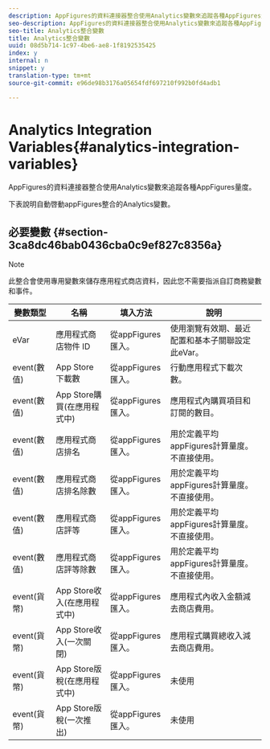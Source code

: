 ```yaml
---
description: AppFigures的資料連接器整合使用Analytics變數來追蹤各種AppFigures量度。
seo-description: AppFigures的資料連接器整合使用Analytics變數來追蹤各種AppFigures量度。
seo-title: Analytics整合變數
title: Analytics整合變數
uuid: 08d5b714-1c97-4be6-ae8-1f8192535425
index: y
internal: n
snippet: y
translation-type: tm+mt
source-git-commit: e96de98b3176a05654fdf697210f992b0fd4adb1

---
```



# Analytics Integration Variables{#analytics-integration-variables}

AppFigures的資料連接器整合使用Analytics變數來追蹤各種AppFigures量度。

下表說明自動啓動appFigures整合的Analytics變數。

## 必要變數 {#section-3ca8dc46bab0436cba0c9ef827c8356a}

>[!NOTE]
>
>此整合會使用專用變數來儲存應用程式商店資料，因此您不需要指派自訂商務變數和事件。

| 變數類型 | 名稱 | 填入方法 | 說明 |
|---|---|---|---|
| eVar | 應用程式商店物件 ID | 從appFigures匯入。 | 使用瀏覽有效期、最近配置和基本子關聯設定此eVar。 |
| event(數值) | App Store 下載數 | 從appFigures匯入。 | 行動應用程式下載次數。 |
| event(數值) | App Store購買(在應用程式中) | 從appFigures匯入。 | 應用程式內購買項目和訂閱的數目。 |
| event(數值) | 應用程式商店排名 | 從appFigures匯入。 | 用於定義平均appFigures計算量度。不直接使用。 |
| event(數值) | 應用程式商店排名除數 | 從appFigures匯入。 | 用於定義平均appFigures計算量度。不直接使用。 |
| event(數值) | 應用程式商店評等 | 從appFigures匯入。 | 用於定義平均appFigures計算量度。不直接使用。 |
| event(數值) | 應用程式商店評等除數 | 從appFigures匯入。 | 用於定義平均appFigures計算量度。不直接使用。 |
| event(貨幣) | App Store收入(在應用程式中) | 從appFigures匯入。 | 應用程式內收入金額減去商店費用。 |
| event(貨幣) | App Store收入(一次關閉) | 從appFigures匯入。 | 應用程式購買總收入減去商店費用。 |
| event(貨幣) | App Store版稅(在應用程式中) | 從appFigures匯入。 | 未使用 |
| event(貨幣) | App Store版稅(一次推出) | 從appFigures匯入。 | 未使用 |

